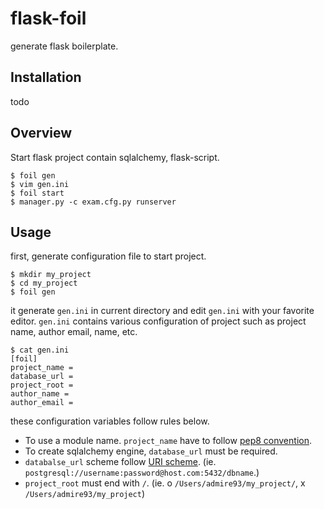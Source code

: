 flask-foil
==========

generate flask boilerplate.

## Installation

todo

## Overview

Start flask project contain sqlalchemy, flask-script.

    $ foil gen
    $ vim gen.ini
    $ foil start
    $ manager.py -c exam.cfg.py runserver

## Usage

first, generate configuration file to start project.

    $ mkdir my_project
    $ cd my_project
    $ foil gen

it generate `gen.ini` in current directory and edit `gen.ini` with your favorite editor.
`gen.ini` contains various configuration of project such as project name, author email, name, etc.

    $ cat gen.ini
    [foil]
    project_name =
    database_url =
    project_root =
    author_name =
    author_email =

these configuration variables follow rules below.

 - To use a module name. `project_name` have to follow [pep8 convention][pep8].
 - To create sqlalchemy engine, `database_url` must be required.
 - `databalse_url` scheme follow [URI scheme][uri]. (ie. `postgresql://username:password@host.com:5432/dbname`.)
 - `project_root` must end with `/`. (ie. o `/Users/admire93/my_project/`, x `/Users/admire93/my_project`)

[pep8]: http://legacy.python.org/dev/peps/pep-0008/#package-and-module-names
[uri]: http://en.wikipedia.org/wiki/URI_scheme
